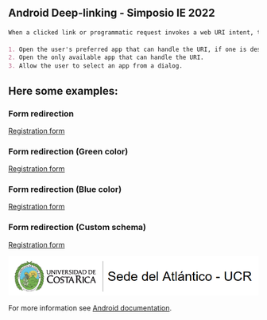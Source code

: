 ## Android Deep-linking - Simposio IE 2022 

```markdown
When a clicked link or programmatic request invokes a web URI intent, the Android system tries each of the following actions, in sequential order, until the request succeeds:

1. Open the user's preferred app that can handle the URI, if one is designated.
2. Open the only available app that can handle the URI.
3. Allow the user to select an app from a dialog.

```

## Here some examples:

### Form redirection
[Registration form](https://forms.gle/QLKHJUne9JfS832Z9/)

### Form redirection (Green color)
[Registration form](https://forms.gle/QLKHJUne9JfS832Z9?green)

### Form redirection (Blue color)
[Registration form](https://forms.gle/QLKHJUne9JfS832Z9?blue)

### Form redirection (Custom schema)
[Registration form](konradapp://forms.gle/QLKHJUne9JfS832Z9?blue)


![Image](/img/ucr-banner.png)


For more information see [Android documentation](https://developer.android.com/training/app-links/deep-linking).
